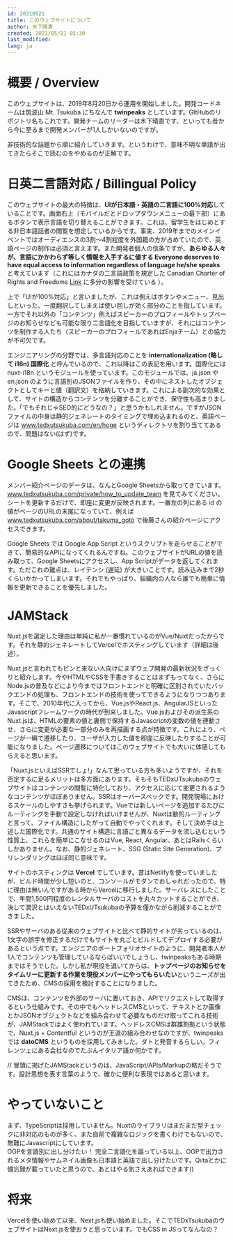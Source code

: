 ```yaml
---
id: 20210521
title: このウェブサイトについて
author: 木下晴貴
created: 2021/05/21 05:30
last_modified: 
lang: ja
---
```


# 概要 / Overview
このウェブサイトは、2019年8月20日から運用を開始しました。開発コードネームは筑波山 Mt. Tsukuba にちなんで **twinpeaks** としています。GItHubのリポジトリ名もこれです。開発チームのリーダーは木下晴貴です、といっても昔から今に至るまで開発メンバーが1人しかいないのですが。  

非技術的な話題から順に紹介していきます。というわけで、意味不明な単語が出てきたらそこで読むのをやめるのが正解です。

# 日英二言語対応 / Billingual Policy
このウェブサイトの最大の特徴は、**UIが日本語・英語の二言語に100%対応**していることです。画面右上（モバイルだとドロップダウンメニューの最下部）にあるボタンで表示言語を切り替えることができます。これは、留学生をはじめとする非日本語話者の閲覧を想定しているからです。事実、2019年までのメインイベントではオーディエンスの3割〜4割程度を外国籍の方が占めていたので、英語ページの制作は必須と言えます。また開発者個人の信条ですが、**あらゆる人々が、言語にかかわらず等しく情報を入手するに値する Everyone deserves to have equal access to information regardless of language he/she speaks** と考えています（これにはカナダの二言語政策を規定した Canadian Charter of Rights and Freedoms [Link](https://www.justice.gc.ca/eng/csj-sjc/rfc-dlc/ccrf-ccdl/check/art16.html) に多分の影響を受けている ）。

上で「UIが100%対応」と言いましたが、これは例えばボタンやメニュー、見出しといった、一度翻訳してしまえば使い回しが効く部分のことを指しています。一方でそれ以外の「コンテンツ」例えばスピーカーのプロフィールやトップページのお知らせなども可能な限り二言語化を目指していますが、それにはコンテンツを制作する人たち（スピーカーのプロフィールであればEnjaチーム）との協力が不可欠です。

エンジニアリングの分野では、多言語対応のことを **internationalization (略して i18n) 国際化** と呼んでいるので、これ以降はこの表記を用います。国際化には nuxt-i18n というモジュールを使っています。このモジュールでは、ja.json や en.json のように言語別のJSONファイルを作り、その中にネストしたオブジェクトとしてキーと値（翻訳文）を格納していきます。これによる副次的な効果として、サイトの構造からコンテンツを分離することができ、保守性も高まりました。「でもそれじゃSEO的にどうなの？」と思うかもしれません。ですがJSONファイルの中身は静的ジェネレートのタイミングで埋め込まれるのと、英語ページは <span class="tag is-dark">www.tedxutsukuba.com/en/hoge</span> というディレクトリを割り当ててあるので、問題はない(はず)です。


# Google Sheets との連携
メンバー紹介ページのデータは、なんとGoogle Sheetsから取ってきています。www.tedxutsukuba.com/private/how_to_update_team を見てみてください。シートを更新するだけで、即座に変更が反映されます。一番左の列にある id の値がページのURLの末尾になっていて、例えば www.tedxutsukuba.com/about/takuma_goto で後藤さんの紹介ページにアクセスできます。  

Google Sheets では Google App Script というスクリプトを走らせることができて、簡易的なAPIになってくれるんですね。このウェブサイトがURLの値を読み取って、Google Sheetsにアクセスし、App Scriptがデータを返してくれます。ただこれの難点は、レイテンシ (遅延) が大きいことです。読み込みまで2秒くらいかかってしまいます。それでもやっぱり、組織内の人なら誰でも簡単に情報を更新できることを優先しました。 


# JAMStack
Nuxt.jsを選定した理由は単純に私が一番慣れているのがVue/Nuxtだったからです。それを静的ジェネレートしてVercelでホスティングしています（詳細は後述）。  
  
Nuxt.jsと言われてもピンと来ない人向けにまずウェブ開発の最新状況をざっくりと紹介します。今やHTMLやCSSを手書きすることはまずもってなく、さらにNode.jsの普及などにより今まではフロントエンドと明確に区別されていたバックエンドの処理も、フロントエンドの技術を使ってできるようになりつつあります。そこで、2010年代に入ってから、Vue.jsやReact.js、AngularJSといったJavascriptフレームワークの時代が到来しました。Vue.jsおよびその派生系のNuxt.jsは、HTMLの要素の値と裏側で保持するJavascriptの変数の値を連動させ、さらに変更が必要な一部分のみを再描画する点が特徴です。これにより、ページが一瞬で遷移したり、ユーザが入力した値を即座に反映したりすることが可能になりました。ページ遷移についてはこのウェブサイトでも大いに体感してもらえると思います。  

「Nuxt.jsといえばSSRでしょ!」なんて思っている方も多いようですが、それを否定するに足るメリットは多方面にあります。そもそもTEDxUTsukubaのウェブサイトはコンテンツの閲覧に特化しており、アクセスに応じて変更されるようなコンテンツがほぼありません。SSRはオーバースペックです。開発現場におけるスケールのしやすさも挙げられます。Vueでは新しいページを追加するたびにルーティングを手動で設定しなければいけませんが、Nuxtは動的ルーティングと言って、ファイル構造にしたがって自動でやってくれます。そして決め手は上述した国際化です。共通のサイト構造に言語ごと異なるデータを流し込むという性質上、これらを簡単にこなせるのはVue, React, Angular、あとはRailsくらいしかありません。なお、静的ジェネレート、SSG (Static Site Generation)、プリレンダリングはほぼ同じ意味です。  

サイトのホスティングは **Vercel** でしています。昔はNetlifyを使っていましたが、ビルド時間が少し短いのと、コンソールがモダンでおしゃれだったので、特に理由は無いんですがある時からVercelに移行しました。サーバレスにしたことで、年間1,500円程度のレンタルサーバのコストを丸々カットすることができ、決して潤沢とはいえないTEDxUTsukubaの予算を僅かながら削減することができました。  

SSRやサーバのある従来のウェブサイトと比べて静的サイトが劣っているのは、1文字の誤字を修正するだけでもサイトを丸ごとビルドしてデプロイする必要があるという点です。エンジニアのポートフォリオサイトのように、開発者本人が1人でコンテンツも管理しているならばいいでしょうし、twinpeaksもある時期まではそうでした。しかし私が現役を退いてからは、**トップページのお知らせをタイムリーに更新する作業を現役メンバーにやってもらいたい**というニーズが出てきたため、CMSの採用を検討することになりました。

CMSは、コンテンツを外部のサーバに置いておき、APIでリクエストして取得するという仕組みです。その中でもヘッドレスCMSといって、テキストとか画像とかJSONオブジェクトなどを組み合わせて必要なものだけ取ってこれる技術が、JAMStackではよく使われています。ヘッドレスCMSは群雄割拠という状態で、Nuxt.js + Contentful というのが王道の組み合わせなのですが、twinpeaksでは **datoCMS** というものを採用してみました。ダトと発音するらしい。フィレンツェにある会社なのでたぶんイタリア語か何かです。

// 冒頭に掲げたJAMStackというのは、JavaScript/APIs/Markupの略だそうです。設計思想を表す言葉のようで、確かに便利な表現ではあると思います。  

# やっていないこと
まず、TypeScriptは採用していません。Nuxtのライブラリはまだまだ型チェックに非対応のものが多く、また自前で複雑なロジックを書くわけでもないので、無難にJavascriptにしています。  
OGPを言語別に出し分けたい！ 完全二言語化を謳っている以上、OGPで出力されるメタ情報やサムネイル画像も日本語と英語で出し分けたいです。Qiitaとかに備忘録が載っていたと思うので、あとはやる気さえあればできます()


# 将来
Vercelを使い始めて以来、Next.jsも使い始めました。そこでTEDxTsukubaのウェブサイトはNext.jsを使おうと思っています。でもCSS in JSってなんなの？